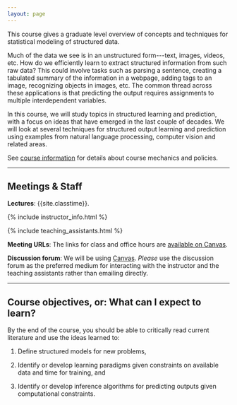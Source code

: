 ```yaml
---
layout: page
---
```


This course gives a graduate level overview of concepts and techniques
for statistical modeling of structured data.

Much of the data we see is in an unstructured form---text, images, videos,
etc. How do we efficiently learn to extract structured information from such raw
data? This could involve tasks such as parsing a sentence, creating a tabulated
summary of the information in a webpage, adding tags to an image, recognizing
objects in images, etc. The common thread across these applications is that
predicting the output requires assignments to multiple interdependent variables.

In this course, we will study topics in structured learning and prediction, with
a focus on ideas that have emerged in the last couple of decades. We will look
at several techniques for structured output learning and prediction using
examples from natural language processing, computer vision and related areas.

See [course information]({{site.baseurl}}/info.html) for details about
course mechanics and policies.

----

<a name="meetings">

## Meetings & Staff

**Lectures**: {{site.classtime}}. 

{% include instructor_info.html %}

{% include teaching_assistants.html %}

**Meeting URLs**: The links for class and office hours are [available on
Canvas]({{site.canvas}}/pages/meetings-details).


**Discussion forum**: We will be using
[Canvas]({{site.canvas}}/discussion_topics). *Please* use the discussion forum
as the preferred medium for interacting with the instructor and the teaching
assistants rather than emailing directly.

-----

## Course objectives, or: What can I expect to learn?

By the end of the course, you should be able to critically read current
literature and use the ideas learned to:

1. Define structured models for new problems,

2. Identify or develop learning paradigms given constraints on
  available data and time for training, and

3. Identify or develop inference algorithms for predicting outputs
  given computational constraints.
